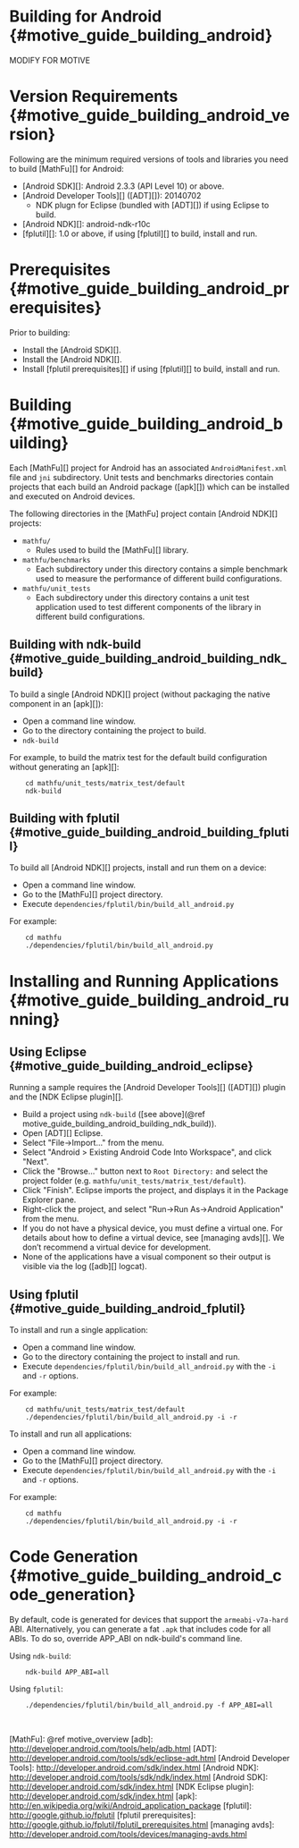 Building for Android    {#motive_guide_building_android}
====================


MODIFY FOR MOTIVE


# Version Requirements    {#motive_guide_building_android_version}

Following are the minimum required versions of tools and libraries you
need to build [MathFu][] for Android:

   * [Android SDK][]:  Android 2.3.3 (API Level 10) or above.
   * [Android Developer Tools][] ([ADT][]): 20140702
      - NDK plugn for Eclipse (bundled with [ADT][]) if using Eclipse to build.
   * [Android NDK][]: android-ndk-r10c
   * [fplutil][]: 1.0 or above, if using [fplutil][] to build, install and run.

# Prerequisites    {#motive_guide_building_android_prerequisites}

Prior to building:

   * Install the [Android SDK][].
   * Install the [Android NDK][].
   * Install [fplutil prerequisites][] if using [fplutil][] to build, install
     and run.

# Building    {#motive_guide_building_android_building}

Each [MathFu][] project for Android has an associated `AndroidManifest.xml`
file and `jni` subdirectory.  Unit tests and benchmarks directories contain
projects that each build an Android package ([apk][]) which can be installed
and executed on Android devices.

The following directories in the [MathFu] project contain [Android NDK][]
projects:

   * `mathfu/`
      - Rules used to build the [MathFu][] library.
   * `mathfu/benchmarks`
      - Each subdirectory under this directory contains a simple benchmark
        used to measure the performance of different build configurations.
   * `mathfu/unit_tests`
      - Each subdirectory under this directory contains a unit test application
        used to test different components of the library in different build
        configurations.

## Building with ndk-build  {#motive_guide_building_android_building_ndk_build}

To build a single [Android NDK][] project (without packaging the native
component in an [apk][]):

   * Open a command line window.
   * Go to the directory containing the project to build.
   * `ndk-build`

For example, to build the matrix test for the default build configuration
without generating an [apk][]:

~~~{.sh}
    cd mathfu/unit_tests/matrix_test/default
    ndk-build
~~~

## Building with fplutil    {#motive_guide_building_android_building_fplutil}

To build all [Android NDK][] projects, install and run them on a device:

   * Open a command line window.
   * Go to the [MathFu][] project directory.
   * Execute `dependencies/fplutil/bin/build_all_android.py`

For example:

~~~{.sh}
    cd mathfu
    ./dependencies/fplutil/bin/build_all_android.py
~~~

# Installing and Running Applications {#motive_guide_building_android_running}

## Using Eclipse {#motive_guide_building_android_eclipse}

Running a sample requires the [Android Developer Tools][] ([ADT][]) plugin and
the [NDK Eclipse plugin][].

   * Build a project using `ndk-build`
     ([see above](@ref motive_guide_building_android_building_ndk_build)).
   * Open [ADT][] Eclipse.
   * Select "File->Import..." from the menu.
   * Select "Android > Existing Android Code Into Workspace", and click "Next".
   * Click the "Browse..." button next to `Root Directory:` and select the
     project folder (e.g. `mathfu/unit_tests/matrix_test/default`).
   * Click "Finish". Eclipse imports the project, and displays it in the
     Package Explorer pane.
   * Right-click the project, and select "Run->Run As->Android Application"
      from the menu.
   * If you do not have a physical device, you must define a virtual one.
     For details about how to define a virtual device, see [managing avds][].
     We don’t recommend a virtual device for development.
   * None of the applications have a visual component so their output is
     visible via the log ([adb][] logcat).

## Using fplutil {#motive_guide_building_android_fplutil}

To install and run a single application:

   * Open a command line window.
   * Go to the directory containing the project to install and run.
   * Execute `dependencies/fplutil/bin/build_all_android.py` with the `-i`
     and `-r` options.

For example:

~~~{.sh}
    cd mathfu/unit_tests/matrix_test/default
    ./dependencies/fplutil/bin/build_all_android.py -i -r
~~~

To install and run all applications:

   * Open a command line window.
   * Go to the [MathFu][] project directory.
   * Execute `dependencies/fplutil/bin/build_all_android.py` with the `-i`
     and `-r` options.

For example:

~~~{.sh}
    cd mathfu
    ./dependencies/fplutil/bin/build_all_android.py -i -r
~~~

# Code Generation    {#motive_guide_building_android_code_generation}

By default, code is generated for devices that support the `armeabi-v7a-hard`
ABI.  Alternatively, you can generate a fat `.apk` that includes code for all
ABIs.  To do so, override APP\_ABI on ndk-build's command line.

Using `ndk-build`:

~~~{.sh}
    ndk-build APP_ABI=all
~~~

Using `fplutil`:
~~~{.sh}
    ./dependencies/fplutil/bin/build_all_android.py -f APP_ABI=all
~~~

<br>

  [MathFu]: @ref motive_overview
  [adb]: http://developer.android.com/tools/help/adb.html
  [ADT]: http://developer.android.com/tools/sdk/eclipse-adt.html
  [Android Developer Tools]: http://developer.android.com/sdk/index.html
  [Android NDK]: http://developer.android.com/tools/sdk/ndk/index.html
  [Android SDK]: http://developer.android.com/sdk/index.html
  [NDK Eclipse plugin]: http://developer.android.com/sdk/index.html
  [apk]: http://en.wikipedia.org/wiki/Android_application_package
  [fplutil]: http://google.github.io/fplutil
  [fplutil prerequisites]: http://google.github.io/fplutil/fplutil_prerequisites.html
  [managing avds]: http://developer.android.com/tools/devices/managing-avds.html
